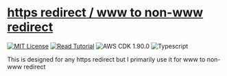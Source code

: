 # [https redirect / www to non-www redirect](https://apoorv.blog/posts/redirect-from-www-to-non-www-with-aws-cdk.html)

[![MIT License](https://badgen.now.sh/badge/License/MIT/blue)](https://github.com/apoorvmote/cdk-examples/blob/master/License.md)
[![Read Tutorial](https://badgen.now.sh/badge/Read/Tutorial/purple)](https://apoorv.blog/posts/redirect-from-www-to-non-www-with-aws-cdk.html)
![AWS CDK 1.90.0](https://badgen.net/badge/aws-cdk/1.90.0/yellow)
![Typescript](https://badgen.net/badge/icon/typescript?icon=typescript&label)

This is designed for any https redirect but I primarily use it for www to non-www redirect